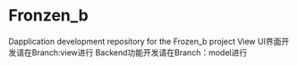 # Fronzen_b
Dapplication development repository for the Frozen_b project
View UI界面开发请在Branch:view进行
Backend功能开发请在Branch：model进行
